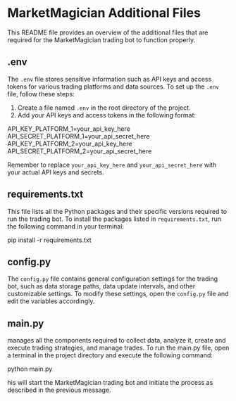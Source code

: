 # MarketMagician Additional Files

This README file provides an overview of the additional files that are required for the MarketMagician trading bot to function properly.

## .env

The `.env` file stores sensitive information such as API keys and access tokens for various trading platforms and data sources. To set up the `.env` file, follow these steps:

1. Create a file named `.env` in the root directory of the project.
2. Add your API keys and access tokens in the following format:

API_KEY_PLATFORM_1=your_api_key_here
API_SECRET_PLATFORM_1=your_api_secret_here
API_KEY_PLATFORM_2=your_api_key_here
API_SECRET_PLATFORM_2=your_api_secret_here

Remember to replace `your_api_key_here` and `your_api_secret_here` with your actual API keys and secrets.

## requirements.txt

This file lists all the Python packages and their specific versions required to run the trading bot. To install the packages listed in `requirements.txt`, run the following command in your terminal:

pip install -r requirements.txt

## config.py

The `config.py` file contains general configuration settings for the trading bot, such as data storage paths, data update intervals, and other customizable settings. To modify these settings, open the `config.py` file and edit the variables accordingly.

## main.py

manages all the components required to collect data, analyze it, create and execute trading strategies, and manage trades. To run the main.py file, open a terminal in the project directory and execute the following command:

python main.py

his will start the MarketMagician trading bot and initiate the process as described in the previous message.
